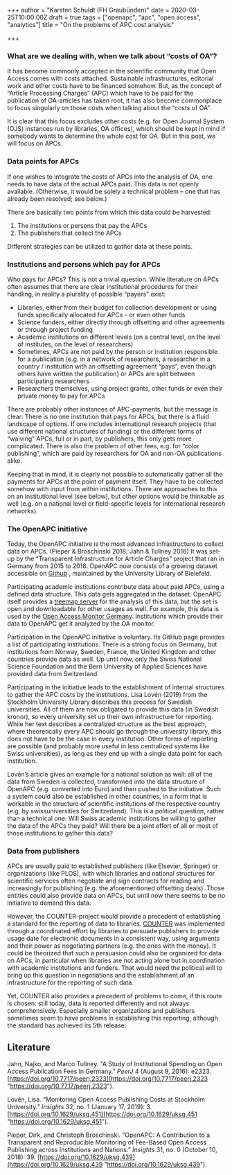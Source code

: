 +++
author = "Karsten Schuldt (FH Graubünden)"
date = 2020-03-25T10:00:00Z
draft = true
tags = ["openapc", "apc", "open access", "analytics"]
title = "On the problems of APC cost analysis"

+++
### What are we dealing with, when we talk about “costs of OA”?

It has become commonly accepted in the scientific community that Open Access comes with costs attached. Sustainable infrastructures, editorial work and other costs have to be financed somehow. But, as the concept of “Article Processing Charges” (APC) which have to be paid for the publication of OA-articles has taken root, it has also become commonplace to focus singularly on those costs when talking about the “costs of OA”.
<!--more-->
It is clear that this focus excludes other costs (e.g. for Open Journal System (OJS) instances run by libraries, OA offices), which should be kept in mind if somebody wants to determine the whole cost for OA. But in this post, we will focus on APCs.

### Data points for APCs

If one wishes to integrate the costs of APCs into the analysis of OA, one needs to have data of the actual APCs paid. This data is not openly available. (Otherwise, it would be solely a technical problem – one that has already been resolved; see below.)

There are basically two points from which this data could be harvested:

1. The institutions or persons that pay the APCs
2. The publishers that collect the APCs

Different strategies can be utilized to gather data at these points.

### Institutions and persons which pay for APCs

Who pays for APCs? This is not a trivial question. While literature on APCs often assumes that there are clear institutional procedures for their handling, in reality a plurality of possible “payers” exist:

* Libraries, either from their budget for collection development or using funds specifically allocated for APCs - or even other funds
* Science funders, either directly through offsetting and other agreements or through project funding
* Academic institutions on different levels (on a central level, on the level of institutes, on the level of researchers)
* Sometimes, APCs are not paid by the person or institution responsible for a publication (e.g. in a network of researchers, a researcher in a country / institution with an offsetting agreement “pays”, even though others have written the publication) or APCs are split between participating researchers
* Researchers themselves, using project grants, other funds or even their private money to pay for APCs

There are probably other instances of APC-payments, but the message is clear: There is no one institution that pays for APCs, but there is a fluid landscape of options. If one includes international research projects (that use different national structures of funding) or the different forms of “waiving” APCs, full or in part, by publishers, this only gets more complicated. There is also the problem of other fees, e.g. for “color publishing”, which are paid by researchers for OA and non-OA publications alike.

Keeping that in mind, it is clearly not possible to automatically gather all the payments for APCs at the point of payment itself. They have to be collected somehow with input from within institutions. There are approaches to this on an institutional level (see below), but other options would be thinkable as well (e.g. on a national level or field-specific levels for international research networks).

### The OpenAPC initiative

Today, the OpenAPC initiative is the most advanced infrastructure to collect data on APCs. (Pieper & Broschinski 2018; Jahn & Tullney 2016) It was set-up by the “Transparent Infrastructure for Article Charges” project that ran in Germany from 2015 to 2018. OpenAPC now consists of a growing dataset accessible on [Github](https://github.com/OpenAPC/openapc-de) , maintained by the University Library of Bielefeld.

Participating academic institutions contribute data about paid APCs, using a defined data structure. This data gets aggregated in the dataset. OpenAPC itself provides a [treemap server](https://treemaps.intact-project.org/apcdata/openapc/) for the analysis of this data, but the set is open and downloadable for other usages as well. For example, this data is used by the [Open Access Monitor Germany](https://open-access-monitor.de/#/publication-costs). Institutions which provide their data to OpenAPC get it analyzed by the OA monitor.

Participation in the OpenAPC initiative is voluntary. Its GitHub page provides a list of participating institutions. There is a strong focus on Germany, but institutions from Norway, Sweden, France, the United Kingdom and other countries provide data as well. Up until now, only the Swiss National Science Foundation and the Bern University of Applied Sciences have provided data from Switzerland.

Participating in the initiative leads to the establishment of internal structures to gather the APC costs by the institutions. Lisa Lovén (2019) from the Stockholm University Library describes this process for Swedish universities. All of them are now obligated to provide this data (in Swedish kronor), so every university set up their own infrastructure for reporting. While her text describes a centralized structure as the best approach, where theoretically every APC should go through the university library, this does not have to be the case in every institution. Other forms of reporting are possible (and probably more useful in less centralized systems like Swiss universities), as long as they end up with a single data point for each institution.

Lovén’s article gives an example for a national solution as well: all of the data from Sweden is collected, transformed into the data structure of OpenAPC (e.g. converted into Euro) and then pushed to the initiative. Such a system could also be established in other countries, in a form that is workable in the structure of scientific institutions of the respective country (e.g. by swissuniversities for Switzerland). This is a political question, rather than a technical one: Will Swiss academic institutions be willing to gather the data of the APCs they paid? Will there be a joint effort of all or most of those institutions to gather this data?

### Data from publishers

APCs are usually paid to established publishers (like Elsevier, Springer) or organizations (like PLOS), with which libraries and national structures for scientific services often negotiate and sign contracts for reading and increasingly for publishing (e.g. the aforementioned offsetting deals). Those entities could also provide data on APCs, but until now there seems to be no initiative to demand this data.

However, the COUNTER-project would provide a precedent of establishing a standard for the reporting of data to libraries. [COUNTER](https://www.projectcounter.org/) was implemented through a coordinated effort by libraries to persuade publishers to provide usage date for electronic documents in a consistent way, using arguments and their power as negotiating partners (e.g. the ones with the money). It could be theorized that such a persuasion could also be organized for data on APCs, in particular when libraries are not acting alone but in coordination with academic institutions and funders. That would need the political will to bring up this question in negotiations and the establishment of an infrastructure for the reporting of such data.

Yet, COUNTER also provides a precedent of problems to come, if this route is chosen: still today, data is reported differently and not always comprehensively. Especially smaller organizations and publishers sometimes seem to have problems in establishing this reporting, although the standard has achieved its 5th release.

## Literature

Jahn, Najko, and Marco Tullney. “A Study of Institutional Spending on Open Access Publication Fees in Germany.” _PeerJ_ 4 (August 9, 2016): e2323. [https://doi.org/10.7717/peerj.2323](https://doi.org/10.7717/peerj.2323 "https://doi.org/10.7717/peerj.2323").

Lovén, Lisa. “Monitoring Open Access Publishing Costs at Stockholm University.” _Insights_ 32, no. 1 (January 17, 2019): 3. [https://doi.org/10.1629/uksg.451](https://doi.org/10.1629/uksg.451 "https://doi.org/10.1629/uksg.451").

Pieper, Dirk, and Christoph Broschinski. “OpenAPC: A Contribution to a Transparent and Reproducible Monitoring of Fee-Based Open Access Publishing across Institutions and Nations.” _Insights_ 31, no. 0 (October 10, 2018): 39. [https://doi.org/10.1629/uksg.439](https://doi.org/10.1629/uksg.439 "https://doi.org/10.1629/uksg.439").